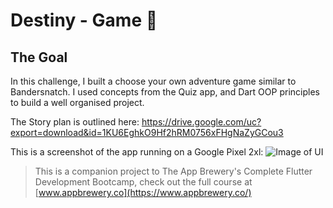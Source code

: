 # Destiny - Game 🤔

## The Goal

In this challenge, I built a choose your own adventure game similar to Bandersnatch. I used concepts from the Quiz app, and Dart OOP principles to build a well organised project.

The Story plan is outlined here: https://drive.google.com/uc?export=download&id=1KU6EghkO9Hf2hRM0756xFHgNaZyGCou3

This is a screenshot of the app running on a Google Pixel 2xl: ![Image of UI](https://user-images.githubusercontent.com/57054770/85350612-8fae0d80-b4cf-11ea-8bd8-d9e2664e6dda.png)

>This is a companion project to The App Brewery's Complete Flutter Development Bootcamp, check out the full course at [www.appbrewery.co](https://www.appbrewery.co/)

